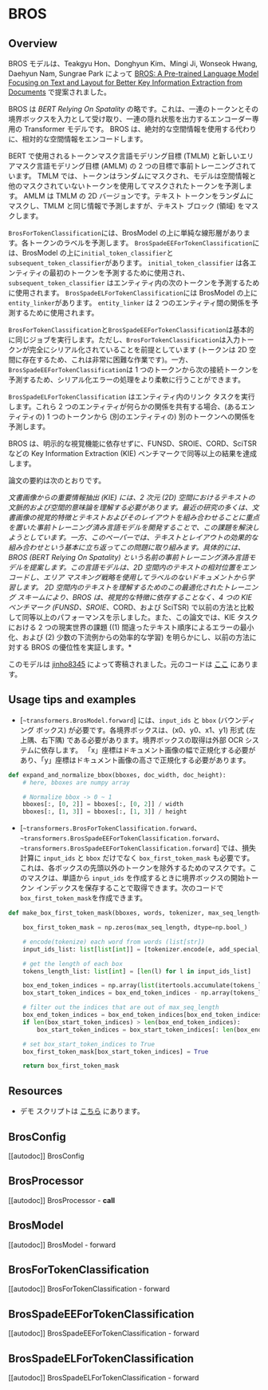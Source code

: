 <!--Copyright 2023 The HuggingFace Team. All rights reserved.

Licensed under the Apache License, Version 2.0 (the "License"); you may not use this file except in compliance with
the License. You may obtain a copy of the License at

http://www.apache.org/licenses/LICENSE-2.0

Unless required by applicable law or agreed to in writing, software distributed under the License is distributed on
an "AS IS" BASIS, WITHOUT WARRANTIES OR CONDITIONS OF ANY KIND, either express or implied. See the License for the
specific language governing permissions and limitations under the License.
-->

# BROS

## Overview

BROS モデルは、Teakgyu Hon、Donghyun Kim、Mingi Ji, Wonseok Hwang, Daehyun Nam, Sungrae Park によって [BROS: A Pre-trained Language Model Focusing on Text and Layout for Better Key Information Extraction from Documents](https://huggingface.co/papers/2108.04539) で提案されました。 

BROS は *BERT Relying On Spatality* の略です。これは、一連のトークンとその境界ボックスを入力として受け取り、一連の隠れ状態を出力するエンコーダー専用の Transformer モデルです。 BROS は、絶対的な空間情報を使用する代わりに、相対的な空間情報をエンコードします。

BERT で使用されるトークンマスク言語モデリング目標 (TMLM) と新しいエリアマスク言語モデリング目標 (AMLM) の 2 つの目標で事前トレーニングされています。
TMLM では、トークンはランダムにマスクされ、モデルは空間情報と他のマスクされていないトークンを使用してマスクされたトークンを予測します。
AMLM は TMLM の 2D バージョンです。テキスト トークンをランダムにマスクし、TMLM と同じ情報で予測しますが、テキスト ブロック (領域) をマスクします。

`BrosForTokenClassification`には、BrosModel の上に単純な線形層があります。各トークンのラベルを予測します。
`BrosSpadeEEForTokenClassification`には、BrosModel の上に`initial_token_classifier`と`subsequent_token_classifier`があります。 `initial_token_classifier` は各エンティティの最初のトークンを予測するために使用され、`subsequent_token_classifier` はエンティティ内の次のトークンを予測するために使用されます。 `BrosSpadeELForTokenClassification`には BrosModel の上に`entity_linker`があります。 `entity_linker` は 2 つのエンティティ間の関係を予測するために使用されます。

`BrosForTokenClassification`と`BrosSpadeEEForTokenClassification`は基本的に同じジョブを実行します。ただし、`BrosForTokenClassification`は入力トークンが完全にシリアル化されていることを前提としています (トークンは 2D 空間に存在するため、これは非常に困難な作業です)。一方、`BrosSpadeEEForTokenClassification`は 1 つのトークンから次の接続トークンを予測するため、シリアル化エラーの処理をより柔軟に行うことができます。

`BrosSpadeELForTokenClassification` はエンティティ内のリンク タスクを実行します。これら 2 つのエンティティが何らかの関係を共有する場合、(あるエンティティの) 1 つのトークンから (別のエンティティの) 別のトークンへの関係を予測します。

BROS は、明示的な視覚機能に依存せずに、FUNSD、SROIE、CORD、SciTSR などの Key Information Extraction (KIE) ベンチマークで同等以上の結果を達成します。

論文の要約は次のとおりです。

*文書画像からの重要情報抽出 (KIE) には、2 次元 (2D) 空間におけるテキストの文脈的および空間的意味論を理解する必要があります。最近の研究の多くは、文書画像の視覚的特徴とテキストおよびそのレイアウトを組み合わせることに重点を置いた事前トレーニング済み言語モデルを開発することで、この課題を解決しようとしています。一方、このペーパーでは、テキストとレイアウトの効果的な組み合わせという基本に立ち返ってこの問題に取り組みます。具体的には、BROS (BERT Relying On Spatality) という名前の事前トレーニング済み言語モデルを提案します。この言語モデルは、2D 空間内のテキストの相対位置をエンコードし、エリア マスキング戦略を使用してラベルのないドキュメントから学習します。 2D 空間内のテキストを理解するためのこの最適化されたトレーニング スキームにより、BROS は、視覚的な特徴に依存することなく、4 つの KIE ベンチマーク (FUNSD、SROIE*、CORD、および SciTSR) で以前の方法と比較して同等以上のパフォーマンスを示しました。また、この論文では、KIE タスクにおける 2 つの現実世界の課題 ((1) 間違ったテキスト順序によるエラーの最小化、および (2) 少数の下流例からの効率的な学習) を明らかにし、以前の方法に対する BROS の優位性を実証します。*

このモデルは [jinho8345](https://huggingface.co/jinho8345) によって寄稿されました。元のコードは [ここ](https://github.com/clovaai/bros) にあります。

## Usage tips and examples

- [`~transformers.BrosModel.forward`] には、`input_ids` と `bbox` (バウンディング ボックス) が必要です。各境界ボックスは、(x0、y0、x1、y1) 形式 (左上隅、右下隅) である必要があります。境界ボックスの取得は外部 OCR システムに依存します。 「x」座標はドキュメント画像の幅で正規化する必要があり、「y」座標はドキュメント画像の高さで正規化する必要があります。

```python
def expand_and_normalize_bbox(bboxes, doc_width, doc_height):
    # here, bboxes are numpy array

    # Normalize bbox -> 0 ~ 1
    bboxes[:, [0, 2]] = bboxes[:, [0, 2]] / width
    bboxes[:, [1, 3]] = bboxes[:, [1, 3]] / height
```

- [`~transformers.BrosForTokenClassification.forward`、`~transformers.BrosSpadeEEForTokenClassification.forward`、`~transformers.BrosSpadeEEForTokenClassification.forward`] では、損失計算に `input_ids` と `bbox` だけでなく `box_first_token_mask` も必要です。これは、各ボックスの先頭以外のトークンを除外するためのマスクです。このマスクは、単語から `input_ids` を作成するときに境界ボックスの開始トークン インデックスを保存することで取得できます。次のコードで`box_first_token_mask`を作成できます。

```python
def make_box_first_token_mask(bboxes, words, tokenizer, max_seq_length=512):

    box_first_token_mask = np.zeros(max_seq_length, dtype=np.bool_)

    # encode(tokenize) each word from words (list[str])
    input_ids_list: list[list[int]] = [tokenizer.encode(e, add_special_tokens=False) for e in words]

    # get the length of each box
    tokens_length_list: list[int] = [len(l) for l in input_ids_list]

    box_end_token_indices = np.array(list(itertools.accumulate(tokens_length_list)))
    box_start_token_indices = box_end_token_indices - np.array(tokens_length_list)

    # filter out the indices that are out of max_seq_length
    box_end_token_indices = box_end_token_indices[box_end_token_indices < max_seq_length - 1]
    if len(box_start_token_indices) > len(box_end_token_indices):
        box_start_token_indices = box_start_token_indices[: len(box_end_token_indices)]

    # set box_start_token_indices to True
    box_first_token_mask[box_start_token_indices] = True

    return box_first_token_mask

```

## Resources

- デモ スクリプトは [こちら](https://github.com/clovaai/bros) にあります。

## BrosConfig

[[autodoc]] BrosConfig

## BrosProcessor

[[autodoc]] BrosProcessor
    - __call__

## BrosModel

[[autodoc]] BrosModel
    - forward


## BrosForTokenClassification

[[autodoc]] BrosForTokenClassification
    - forward

## BrosSpadeEEForTokenClassification

[[autodoc]] BrosSpadeEEForTokenClassification
    - forward

## BrosSpadeELForTokenClassification

[[autodoc]] BrosSpadeELForTokenClassification
    - forward
